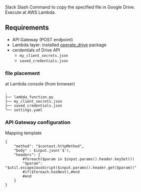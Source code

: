 Slack Slash Command to copy the specified file in Google Drive.  
Execute at AWS Lambda.

## Requirements

- API Gateway (POST endpoint)
- Lambda layer: installed [operate_drive](https://github.com/ftnext/diy-googledrive-operate) package
- cerdentials of Drive API
  - `my_client_secrets.json`
  - `saved_credentials.json`

### file placement

at Lambda console (from browser)

```
.
├── lambda_function.py
├── my_client_secrets.json
├── saved_credentials.json
└── settings.yaml
```

### API Gateway configuration

Mapping template

```
{
    "method": "$context.httpMethod",
    "body" : $input.json('$'),
    "headers": {
        #foreach($param in $input.params().header.keySet())
        "$param": "$util.escapeJavaScript($input.params().header.get($param))"
        #if($foreach.hasNext),#end
        #end
    }
}
```
